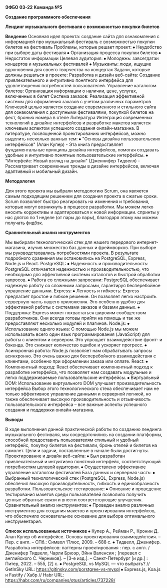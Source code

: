 **ЭФБО 03-22 Команда №5**

**Создание программного обеспечения**

**Лендинг музыкального фестиваля с возможностью покупки билетов**

**Введение**
Основная идея проекта: создание сайта для ознакомления с информацией про музыкальный фестиваль с возможностью покупки билетов на фестиваль
Проблемы, которые решает проект:
⦁	Неудобство при выборе даты фестиваля
⦁	Организация процесса покупки билетов 
⦁	Недостаток информации
Целевая аудитория:
⦁	Молодежь: завсегдатаи концертов и музыкальных фестивалей
⦁	Музыканты: люди, ищущие вдохновения для своего творчества на концертах
Задачи, которые должны решаться в проекте:
Разработка и дизайн веб-сайта: Создание привлекательного и интуитивно понятного интерфейса для удовлетворения потребностей пользователей.
Управление каталогом билетов: Организация информации о наличии, цене, услугах, включенных в билет 
Система заказов: Реализация эффективной системы для оформления заказов с учетом различных параметров
Ключевой целью является создание современного и стильного сайта для ознакомления с доступными фестивалями, покупкой билетов на фест, бронью номера в отеле
Литература
Интеграция современных технологий в дизайне интерфейсов и разработке макетов является ключевым аспектом успешного создания онлайн-магазина. В литературе, посвященной проектированию интерфейсов, можно выделить несколько важных тем:
⦁	"Основы дизайна пользовательских интерфейсов" (Алан Купер) - Эта книга предоставляет фундаментальные принципы дизайна интерфейсов, помогая создавать удобные и интуитивно понятные пользовательские интерфейсы.
⦁	"Интерфейс: Новый взгляд на дизайн" (Дженнифер Тидвелл) - Рассматривает современные тренды в дизайне интерфейсов, включая адаптивный и мобильный дизайн.

**Методология**

Для этого проекта мы выбрали методологию Scrum, она является самым подходящим решением для создания проекта в сжатые сроки. Scrum позволяет быстро реагировать на изменения и требования, которые могут возникнуть в процессе разработки. Мы можем легко вносить коррективы и адаптироваться к новой информации. спринты у нас длятся по 1 неделе (от пары до пары), благодаря этому мы можем получать фидбэк. 
 
**Сравнительный анализ инструментов**

Мы выбирали технологический стек для нашего передового интернет-магазина, изучив множество баз данных и фреймворков. При выборе мы руководствовались потребностями проекта. В результате подробного сравнения мы остановились на PostgreSQL, Express, Node.js и React.
PostgreSQL: 
⦁	Надежность и производительность: PostgreSQL отличается надежностью и производительностью, что необходимо для эффективной системы каталогов и быстрой обработки запросов.
⦁	Работа со сложными запросами: PostgreSQL обеспечивает надежную работу со сложными запросами, гарантируя бесперебойное управление данными.
Express: 
⦁	Легкость и гибкость: Express предлагает простое и гибкое решение. Он позволяет легко настроить серверную часть нашего приложения. Это особенно удобно для эффективной работы с системами заказов и базами данных.
⦁	Поддержка: Express может похвастаться широким сообществом разработчиков. Они всегда готовы прийти на помощь и так же предоставляют несколько модулей и плагинов.
Node.js:
⦁	Использование одного языка: С помощью Node.js мы можем использовать всего один язык программирования (JavaScript) для работы с клиентом и сервером. Это упрощает взаимодействие фронт- и бэкенда. Это снижает количество ошибок и ускоряет прогресс.
⦁	Асинхронная работа: Node.js позволяет нам обрабатывать запросы асинхронно. Это очень важно для бесперебойного взаимодействия с клиентами, особенно при оформлении заказа или оплате.
React:
⦁	Компонентный подход: React обеспечивает компонентный подход к разработке интерфейса, что позволяет нам создавать модульные и легко поддерживаемые пользовательские интерфейсы.
⦁	Виртуальный DOM: Использование виртуального DOM улучшает производительность интерфейса
Выбор этого технологического стека обеспечивает нам не только эффективное управление данными и серверной логикой, но также обеспечивает высокую производительность и отзывчивость пользовательского интерфейса – все важные аспекты успешного создания и поддержки онлайн-магазина.

**Выводы**

В ходе выполнения данной практической работы по созданию лендинга музыкального фестиваля, мы сосредоточились на создании платформы, способной предоставить пользователям стильный и удобный интерфейс, покупку билетов на фестивали, бронь отелей и билетов на самолет. Цели и задачи, поставленные в начале были достигнуты.
Проектирование и дизайн веб-сайта:
⦁	Был разработан привлекательный и интуитивно понятный интерфейс, соответствующий потребностям целевой аудитории.
⦁	Осуществлено эффективное управление каталогом фестивалей
База данных и серверная часть:
⦁	Выбранный технологический стек (PostgreSQL, Express, Node.js) обеспечил высокую производительность, гибкость и единообразность разработки.
Пользовательское тестирование:
⦁	Описание и проведение тестирования макетов среди пользователей позволило получить ценные обратные связи и внести соответствующие улучшения.
Сравнительный анализ инструментов:
⦁	Проведен анализ различных инструментов для создания макетов и проектирования интерфейсов, что обеспечило основательное основание для выбора оптимального инструментария.

**Список использованных источников**
⦁	Купер А., Рейман Р., Кронин Д.
Алан Купер об интерфейсе. Основы проектирования взаимодействия. – Пер.
с англ. – СПб.: Символ ‘Плюс, 2009. – 688 с.
⦁	Тидвелл, Дженифер. Разработка интерфейсов: паттерны проектирования : пер. с англ. / Дженифер Тидвелл, Чарли Брюэр, Эйнн Валенсия ; [перевел с английского С. Черников]. – [3-е изд.]. – Санкт-Петербург [и др.] : Питер, 2022. – 555, [2] с.
⦁	PostgreSQL vs MySQL — что выбрать? // GetInSky URL: https://gitinsky.com/porstgree-vs-mysql
⦁	Express.js, Koa.js и Fastify / Хабр //  Habr URL: https://habr.com/ru/companies/otus/articles/737228/

